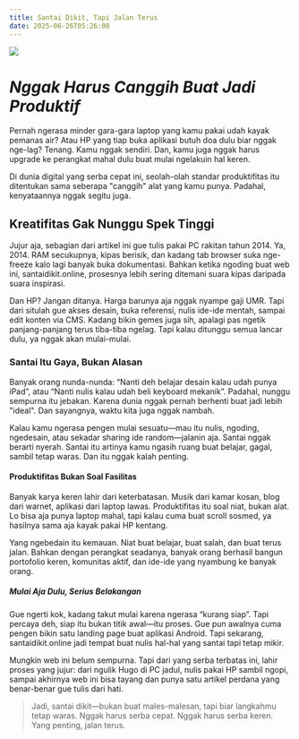 ```yaml
---
title: Santai Dikit, Tapi Jalan Terus
date: 2025-06-26T05:26:00
---
```

![](/uploads/Nighttime_Coding_Session.png)

# **_Nggak Harus Canggih Buat Jadi Produktif_**

Pernah ngerasa minder gara-gara laptop yang kamu pakai udah kayak pemanas air? Atau HP yang tiap buka aplikasi butuh doa dulu biar nggak nge-lag? Tenang. Kamu nggak sendiri. Dan, kamu juga nggak harus upgrade ke perangkat mahal dulu buat mulai ngelakuin hal keren.

Di dunia digital yang serba cepat ini, seolah-olah standar produktifitas itu ditentukan sama seberapa "canggih" alat yang kamu punya. Padahal, kenyataannya nggak segitu juga.

## **Kreatifitas Gak Nunggu Spek Tinggi**

Jujur aja, sebagian dari artikel ini gue tulis pakai PC rakitan tahun 2014. Ya, 2014. RAM secukupnya, kipas berisik, dan kadang tab browser suka nge-freeze kalo lagi banyak buka dokumentasi. Bahkan ketika ngoding buat web ini, santaidikit.online, prosesnya lebih sering ditemani suara kipas daripada suara inspirasi.

Dan HP? Jangan ditanya. Harga barunya aja nggak nyampe gaji UMR. Tapi dari situlah gue akses desain, buka referensi, nulis ide-ide mentah, sampai edit konten via CMS. Kadang bikin gemes juga sih, apalagi pas ngetik panjang-panjang terus tiba-tiba ngelag. Tapi kalau ditunggu semua lancar dulu, ya nggak akan mulai-mulai.

### **Santai Itu Gaya, Bukan Alasan**

Banyak orang nunda-nunda: “Nanti deh belajar desain kalau udah punya iPad”, atau “Nanti nulis kalau udah beli keyboard mekanik”. Padahal, nunggu sempurna itu jebakan. Karena dunia nggak pernah berhenti buat jadi lebih "ideal". Dan sayangnya, waktu kita juga nggak nambah.

Kalau kamu ngerasa pengen mulai sesuatu—mau itu nulis, ngoding, ngedesain, atau sekadar sharing ide random—jalanin aja. Santai nggak berarti nyerah. Santai itu artinya kamu ngasih ruang buat belajar, gagal, sambil tetap waras. Dan itu nggak kalah penting.

#### **Produktifitas Bukan Soal Fasilitas**

Banyak karya keren lahir dari keterbatasan. Musik dari kamar kosan, blog dari warnet, aplikasi dari laptop lawas. Produktifitas itu soal niat, bukan alat. Lo bisa aja punya laptop mahal, tapi kalau cuma buat scroll sosmed, ya hasilnya sama aja kayak pakai HP kentang.

Yang ngebedain itu kemauan. Niat buat belajar, buat salah, dan buat terus jalan. Bahkan dengan perangkat seadanya, banyak orang berhasil bangun portofolio keren, komunitas aktif, dan ide-ide yang nyambung ke banyak orang.

##### **Mulai Aja Dulu, Serius Belakangan**

Gue ngerti kok, kadang takut mulai karena ngerasa “kurang siap”. Tapi percaya deh, siap itu bukan titik awal—itu proses. Gue pun awalnya cuma pengen bikin satu landing page buat aplikasi Android. Tapi sekarang, santaidikit.online jadi tempat buat nulis hal-hal yang santai tapi tetap mikir.

Mungkin web ini belum sempurna. Tapi dari yang serba terbatas ini, lahir proses yang jujur: dari ngulik Hugo di PC jadul, nulis pakai HP sambil ngopi, sampai akhirnya web ini bisa tayang dan punya satu artikel perdana yang benar-benar gue tulis dari hati.

> Jadi, santai dikit—bukan buat males-malesan, tapi biar langkahmu tetap waras. Nggak harus serba cepat. Nggak harus serba keren. Yang penting, jalan terus.

